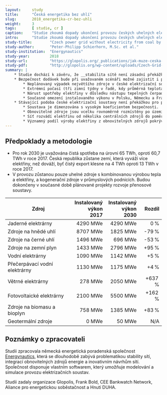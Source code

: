 ```yaml
---
layout:     study
title:      "Česká energetika bez uhlí"
slug:       2018_energetika-cr-bez-uhli
weight:     3
tags:       [ studie, cr ]
caption:    "Studie zkoumá dopady ukončení provozu českých uhelných elektráren a rozvoje obnovitelných zdrojů k roku 2030."
intro:      "Studie zkoumá dopady ukončení provozu českých uhelných elektráren (které jsou aktuálně jedním z hlavních zdrojů emisí CO2 v ČR) na stabilitu elektrizační soustavy, při současném rozvoji obnovitelných zdrojů. Reaguje tak na častý argument proti transformaci české energetiky, poukazující právě na ohrožení bezpečnosti dodávek elektrické energie."
study-title:        "Czech power grid without electricity from coal by 2030"
study-author:       "Peter-Philipp Schierhorn, M.Sc. et al."
study-institution:  "Energynautics"
study-year:         2018
study-url:          "https://glopolis.org/_publications/jak-muze-ceska-sit-zvladnout-utlum-uhelnych-elektraren-a-nastup-obnovitelnych-zdroju"
study-pdf:          "http://glopolis.org/wp-content/uploads/Czech-Grid-Without-Coal-By-2030_fin.pdf"
summary: |
    * Studie dochází k závěru, že __stabilita sítě není zásadní překážkou pro přechod české energetiky od uhlí k obnovitelným zdrojům.__
    * Bezpečnost dodávek bude při uvažovaném scénáři možné zajistit i pro následující události/varianty dalšího vývoje:
        * Neplánovaný výpadek největšího zdroje v české elektrizační soustavě (blok jaderné elektrárny Temelín).
        * Extrémní počasí (tři zimní týdny v řadě, kdy průměrná teplota dosahuje -15 °C a současně je velmi nízká produkce větrných elektráren).
        * Nárust spotřeby elektřiny v důsledku nástupu tepelných čerpadel a elektromobility.
        * Současné omezení instalovaného výkonu v Polsku, Německu a Francii.
    * Stávající podoba české elektrizační soustavy není překážkou pro přechod na čistější energetiku, díky těmto důvodům:
        * Soustava je dimenzována s vysokým koeficientem bezpečnosti.
        * Obnovitelné zdroje jsou vcelku rovnoměrně rozmístěny po území České republiky. Přenos větrné elektřiny na velké vzdálenosti, jak je známe z Velké Británie nebo Německa, zde nepředstavuje vážný problém.
        * Síť rozvádí elektřinu od několika centrálních zdrojů do poměrně vzdálených míst spotřeby. To je rozdíl ve srovnání s Velkou Británií nebo Německem, kde jsou elektrárny často postaveny v blízkostí míst s vysokou spotřebou.
        * Významný podíl výroby elektřiny z obnovitelných zdrojů pokrývají zdroje na biomasu a bioplyn, které jsou do určité míry dispečersky řiditelné.
---
```


## Předpoklady a metodologie

* Pro rok 2030 je uvažována čistá spotřeba na úrovni 65 TWh, oproti 60,7 TWh v roce 2017. Česká republika zůstane zemí, která vyváží více elektřiny, než dováží, byť čistý export klesne na 4 TWh oproti 13 TWh v roce 2017.
* V provozu zůstanou pouze uhelné zdroje s kombinovanou výrobou tepla a elektřiny, a kogenerační zdroje v průmyslových podnicích. Budou dokončeny v současné době plánované projekty rozvoje přenosové soustavy.

<div class="table table-striped table-hover" markdown="1">

| Zdroj                | Instalovaný<br/>výkon 2017 | Instalovaný<br/>výkon 2030 | Rozdíl |
| -------------------- |-----------------------:| ----------:| ------:|
| Jaderné elektrárny   | 4290 MWe               | 4290 MWe   |  0&thinsp;%   |
| Zdroje na hnědé uhlí | 8707 MWe               | 1825 MWe   | -79&thinsp;%   |
| Zdroje na černé uhlí | 1496 MWe               | 696 MWe    | -53&thinsp;%   |
| Zdroje na zemní plyn | 1433 MWe               | 2796 MWe   | +95&thinsp;%   |
| Vodní elektrárny     | 1090 MWe               | 1142 MWe   | +5&thinsp;%    |
| Přečerpávací vodní elektrárny | 1130 MWe      | 1175 MWe   | +4&thinsp;%    |
| Větrné elektrárny    | 278 MWe                | 2050 MWe   | +637&thinsp;%  |
| Fotovoltaické elektrárny | 2100 MWe           | 5500 MWe   | +162&thinsp;%  |
| Zdroje na biomasu a bioplyn |  758 MWe        | 1385 MWe   | +83&thinsp;%   |
| Geotermální zdroje   | 0 MWe                  | 50 MWe     | N/A    |

</div>

## Poznámky o zpracovateli

Studii zpracovala německá energetická poradenská společnost [Energynautics](https://energynautics.com/en/), která se dlouhodobě zabývá problematikou stability sítí, integrací obnovitelných zdrojů energie a inovativním návrhům sítí. Společnost disponuje vlastním softwarem, který umožňuje modelování a simulace provozu elektrizačních soustav.

Studii zadaly organizace Glopolis, Frank Bold, CEE Bankwatch Network, Aliance pro energetickou soběstačnost a Hnutí DUHA.
